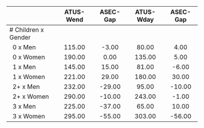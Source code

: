 
|                      |    ATUS-Wend |     ASEC-Gap |    ATUS-Wday |     ASEC-Gap |
| -------------------- | :----------: | :----------: | :----------: | :----------: |
| # Children x Gender  |              |              |              |              |
| &nbsp;&nbsp;0 x Men  |       115.00 |        -3.00 |        80.00 |         4.00 |
| &nbsp;&nbsp;0 x Women |       190.00 |         0.00 |       135.00 |         5.00 |
| &nbsp;&nbsp;1 x Men  |       145.00 |        15.00 |        81.00 |        -6.00 |
| &nbsp;&nbsp;1 x Women |       221.00 |        29.00 |       180.00 |        30.00 |
| &nbsp;&nbsp;2+ x Men |       232.00 |       -29.00 |        95.00 |       -10.00 |
| &nbsp;&nbsp;2+ x Women |       290.00 |       -10.00 |       243.00 |        -1.00 |
| &nbsp;&nbsp;3 x Men  |       225.00 |       -37.00 |        65.00 |        10.00 |
| &nbsp;&nbsp;3 x Women |       295.00 |       -55.00 |       303.00 |       -56.00 |

